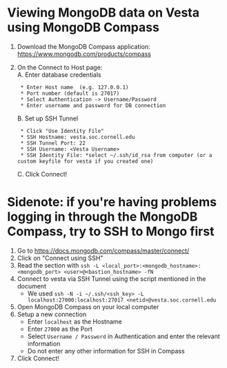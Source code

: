 # Viewing MongoDB data on Vesta using MongoDB Compass
1. Download the MongoDB Compass application: https://www.mongodb.com/products/compass  
2. On the Connect to Host page:    
 	A. Enter database credentials  
 	
		* Enter Host name  (e.g. 127.0.0.1)
		* Port number (default is 27017)  
		* Select Authentication -> Username/Password
		* Enter username and password for DB connection
 	B. Set up SSH Tunnel  
 	
 		* Click "Use Identity File"  
 		* SSH Hostname: vesta.soc.cornell.edu  
 		* SSH Tunnel Port: 22  
 		* SSH Username: <Vesta Username>  
 		* SSH Identity File: *select ~/.ssh/id_rsa from computer (or a custom keyfile for vesta if you created one)

 	C. Click Connect!


# Sidenote: if you're having problems logging in through the MongoDB Compass, try to SSH to Mongo first
1. Go to https://docs.mongodb.com/compass/master/connect/
2. Click on "Connect using SSH"
3. Read the section with ```ssh -L <local_port>:<mongodb_hostname>:<mongodb_port> <user>@<bastion_hostname> -fN```
4. Connect to vesta via SSH Tunnel using the script mentioned in the document
	* We used ```ssh -N -i ~/.ssh/<ssh_key> -L localhost:27000:localhost:27017 <netid>@vesta.soc.cornell.edu```
5. Open MongoDB Compass on your local computer
6. Setup a new connection
	* Enter `localhost` as the Hostname
	* Enter `27000` as the Port
	* Select `Username / Password` in Authentication and enter the relevant information
	* Do not enter any other information for SSH in Compass
7. Click Connect!
